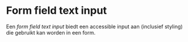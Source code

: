 # Form field text input

Een _form field text input_ biedt een accessible input aan (inclusief styling) die gebruikt kan worden in een form.

